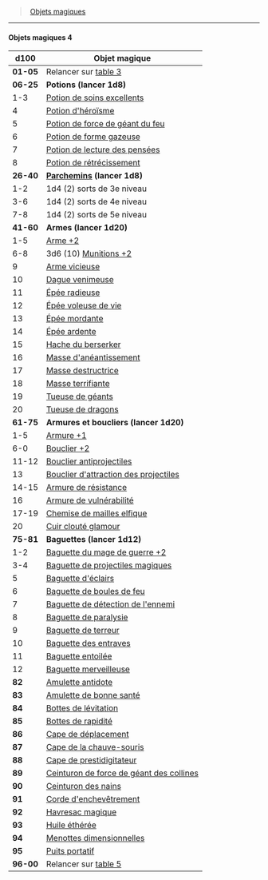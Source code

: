 ﻿---
!GenericItem
Name: Objets magiques 4
Id: magicitems_hd.md#objets-magiques-4
ParentLink: magicitems_hd.md#objets-magiques
ParentName: Objets magiques
NameLevel: 4
Attributes:
  Name: Objets magiques 4
  Markdown: >+
    #### <!--Name-->Objets magiques 4<!--/Name-->


    |d100|Objet magique|

    |---|---|

    |**01-05**|Relancer sur [table 3](hd_magicitems_objets_magiques_3.md)|

    |**06-25**|**Potions (lancer 1d8)**|

    |1-3|[Potion de soins excellents](hd_magicitems_az_potion_de_soins.md)|

    |4|[Potion d'héroïsme](hd_magicitems_az_potion_dheroisme.md)|

    |5|[Potion de force de géant du feu](hd_magicitems_az_potion_de_force_de_geant.md)|

    |6|[Potion de forme gazeuse](hd_magicitems_az_potion_de_forme_gazeuse.md)|

    |7|[Potion de lecture des pensées](hd_magicitems_az_potion_de_lecture_des_pensees.md)|

    |8|[Potion de rétrécissement](hd_magicitems_az_potion_de_retrecissement.md)|

    |**26-40**|**[Parchemins](hd_magicitems_az_parchemin_magique.md) (lancer 1d8)**|

    |1-2|1d4 (2) sorts de 3e niveau|

    |3-6|1d4 (2) sorts de 4e niveau|

    |7-8|1d4 (2) sorts de 5e niveau|

    |**41-60**|**Armes (lancer 1d20)**|

    |1-5|[Arme +2](hd_magicitems_az_arme_1_2_ou_3.md)|

    |6-8|3d6 (10) [Munitions +2](hd_magicitems_az_munitions_1_2_ou_3.md)|

    |9|[Arme vicieuse](hd_magicitems_az_arme_vicieuse.md)|

    |10|[Dague venimeuse](hd_magicitems_az_dague_venimeuse.md)|

    |11|[Épée radieuse](hd_magicitems_az_epee_radieuse.md)|

    |12|[Épée voleuse de vie](hd_magicitems_az_epee_voleuse_de_vie.md)|

    |13|[Épée mordante](hd_magicitems_az_epee_mordante.md)|

    |14|[Épée ardente](hd_magicitems_az_epee_ardente.md)|

    |15|[Hache du berserker](hd_magicitems_az_hache_du_berserker.md)|

    |16|[Masse d'anéantissement](hd_magicitems_az_masse_daneantissement.md)|

    |17|[Masse destructrice](hd_magicitems_az_masse_destructrice.md)|

    |18|[Masse terrifiante](hd_magicitems_az_masse_terrifiante.md)|

    |19|[Tueuse de géants](hd_magicitems_az_tueuse_de_geant.md)|

    |20|[Tueuse de dragons](hd_magicitems_az_tueuse_de_dragons.md)|

    |**61-75**|**Armures et boucliers (lancer 1d20)**|

    |1-5|[Armure +1](hd_magicitems_az_armure_1_2_ou_3.md)|

    |6-0|[Bouclier +2](hd_magicitems_az_bouclier_1_2_ou_3.md)|

    |11-12|[Bouclier antiprojectiles](hd_magicitems_az_bouclier_antiprojectiles.md)|

    |13|[Bouclier d'attraction des projectiles](hd_magicitems_az_bouclier_dattraction_des_projectiles.md)|

    |14-15|[Armure de résistance](hd_magicitems_az_armure_de_resistance.md)|

    |16|[Armure de vulnérabilité](hd_magicitems_az_armure_de_vulnerabilite.md)|

    |17-19|[Chemise de mailles elfique](hd_magicitems_az_chemise_de_mailles_elfique.md)|

    |20|[Cuir clouté glamour](hd_magicitems_az_cuir_cloutee_glamour.md)|

    |**75-81**|**Baguettes (lancer 1d12)**|

    |1-2|[Baguette du mage de guerre +2](hd_magicitems_az_baguette_du_mage_de_guerre_1_2_ou_3.md)|

    |3-4|[Baguette de projectiles magiques](hd_magicitems_az_baguette_de_projectiles_magiques.md)|

    |5|[Baguette d'éclairs](hd_magicitems_az_baguette_declairs.md)|

    |6|[Baguette de boules de feu](hd_magicitems_az_baguette_de_boules_de_feu.md)|

    |7|[Baguette de détection de l'ennemi](hd_magicitems_az_baguette_de_detection_de_lennemi.md)|

    |8|[Baguette de paralysie](hd_magicitems_az_baguette_de_paralysie.md)|

    |9|[Baguette de terreur](hd_magicitems_az_baguette_de_terreur.md)|

    |10|[Baguette des entraves](hd_magicitems_az_baguette_des_entraves.md)|

    |11|[Baguette entoilée](hd_magicitems_az_baguette_entoilee.md)|

    |12|[Baguette merveilleuse](hd_magicitems_az_baguette_merveilleuse.md)|

    |**82**|[Amulette antidote](hd_magicitems_az_amulette_antidote.md)|

    |**83**|[Amulette de bonne santé](hd_magicitems_az_amulette_de_bonne_sante.md)|

    |**84**|[Bottes de lévitation](hd_magicitems_az_bottes_de_levitation.md)|

    |**85**|[Bottes de rapidité](hd_magicitems_az_bottes_de_rapidite.md)|

    |**86**|[Cape de déplacement](hd_magicitems_az_cape_de_deplacement.md)|

    |**87**|[Cape de la chauve-souris](hd_magicitems_az_cape_de_la_chauve_souris.md)|

    |**88**|[Cape de prestidigitateur](hd_magicitems_az_cape_de_prestidigitateur.md)|

    |**89**|[Ceinturon de force de géant des collines](hd_magicitems_az_ceinturon_de_force_de_geant.md)|

    |**90**|[Ceinturon des nains](hd_magicitems_az_ceinturon_des_nains.md)|

    |**91**|[Corde d'enchevêtrement](hd_magicitems_az_corde_denchevetrement.md)|

    |**92**|[Havresac magique](hd_magicitems_az_havresac_magique.md)|

    |**93**|[Huile éthérée](hd_magicitems_az_huile_etheree.md)|

    |**94**|[Menottes dimensionnelles](hd_magicitems_az_menottes_dimensionnelles.md)|

    |**95**|[Puits portatif](hd_magicitems_az_puits_portatif.md)|

    |**96-00**|Relancer sur [table 5](hd_magicitems_objets_magiques_5.md)|

AttributesDictionary: >+
  Name: Objets magiques 4

  Markdown: >+

    #### <!--Name-->Objets magiques 4<!--/Name-->





    |d100|Objet magique|



    |---|---|



    |**01-05**|Relancer sur [table 3](hd_magicitems_objets_magiques_3.md)|



    |**06-25**|**Potions (lancer 1d8)**|



    |1-3|[Potion de soins excellents](hd_magicitems_az_potion_de_soins.md)|



    |4|[Potion d'héroïsme](hd_magicitems_az_potion_dheroisme.md)|



    |5|[Potion de force de géant du feu](hd_magicitems_az_potion_de_force_de_geant.md)|



    |6|[Potion de forme gazeuse](hd_magicitems_az_potion_de_forme_gazeuse.md)|



    |7|[Potion de lecture des pensées](hd_magicitems_az_potion_de_lecture_des_pensees.md)|



    |8|[Potion de rétrécissement](hd_magicitems_az_potion_de_retrecissement.md)|



    |**26-40**|**[Parchemins](hd_magicitems_az_parchemin_magique.md) (lancer 1d8)**|



    |1-2|1d4 (2) sorts de 3e niveau|



    |3-6|1d4 (2) sorts de 4e niveau|



    |7-8|1d4 (2) sorts de 5e niveau|



    |**41-60**|**Armes (lancer 1d20)**|



    |1-5|[Arme +2](hd_magicitems_az_arme_1_2_ou_3.md)|



    |6-8|3d6 (10) [Munitions +2](hd_magicitems_az_munitions_1_2_ou_3.md)|



    |9|[Arme vicieuse](hd_magicitems_az_arme_vicieuse.md)|



    |10|[Dague venimeuse](hd_magicitems_az_dague_venimeuse.md)|



    |11|[Épée radieuse](hd_magicitems_az_epee_radieuse.md)|



    |12|[Épée voleuse de vie](hd_magicitems_az_epee_voleuse_de_vie.md)|



    |13|[Épée mordante](hd_magicitems_az_epee_mordante.md)|



    |14|[Épée ardente](hd_magicitems_az_epee_ardente.md)|



    |15|[Hache du berserker](hd_magicitems_az_hache_du_berserker.md)|



    |16|[Masse d'anéantissement](hd_magicitems_az_masse_daneantissement.md)|



    |17|[Masse destructrice](hd_magicitems_az_masse_destructrice.md)|



    |18|[Masse terrifiante](hd_magicitems_az_masse_terrifiante.md)|



    |19|[Tueuse de géants](hd_magicitems_az_tueuse_de_geant.md)|



    |20|[Tueuse de dragons](hd_magicitems_az_tueuse_de_dragons.md)|



    |**61-75**|**Armures et boucliers (lancer 1d20)**|



    |1-5|[Armure +1](hd_magicitems_az_armure_1_2_ou_3.md)|



    |6-0|[Bouclier +2](hd_magicitems_az_bouclier_1_2_ou_3.md)|



    |11-12|[Bouclier antiprojectiles](hd_magicitems_az_bouclier_antiprojectiles.md)|



    |13|[Bouclier d'attraction des projectiles](hd_magicitems_az_bouclier_dattraction_des_projectiles.md)|



    |14-15|[Armure de résistance](hd_magicitems_az_armure_de_resistance.md)|



    |16|[Armure de vulnérabilité](hd_magicitems_az_armure_de_vulnerabilite.md)|



    |17-19|[Chemise de mailles elfique](hd_magicitems_az_chemise_de_mailles_elfique.md)|



    |20|[Cuir clouté glamour](hd_magicitems_az_cuir_cloutee_glamour.md)|



    |**75-81**|**Baguettes (lancer 1d12)**|



    |1-2|[Baguette du mage de guerre +2](hd_magicitems_az_baguette_du_mage_de_guerre_1_2_ou_3.md)|



    |3-4|[Baguette de projectiles magiques](hd_magicitems_az_baguette_de_projectiles_magiques.md)|



    |5|[Baguette d'éclairs](hd_magicitems_az_baguette_declairs.md)|



    |6|[Baguette de boules de feu](hd_magicitems_az_baguette_de_boules_de_feu.md)|



    |7|[Baguette de détection de l'ennemi](hd_magicitems_az_baguette_de_detection_de_lennemi.md)|



    |8|[Baguette de paralysie](hd_magicitems_az_baguette_de_paralysie.md)|



    |9|[Baguette de terreur](hd_magicitems_az_baguette_de_terreur.md)|



    |10|[Baguette des entraves](hd_magicitems_az_baguette_des_entraves.md)|



    |11|[Baguette entoilée](hd_magicitems_az_baguette_entoilee.md)|



    |12|[Baguette merveilleuse](hd_magicitems_az_baguette_merveilleuse.md)|



    |**82**|[Amulette antidote](hd_magicitems_az_amulette_antidote.md)|



    |**83**|[Amulette de bonne santé](hd_magicitems_az_amulette_de_bonne_sante.md)|



    |**84**|[Bottes de lévitation](hd_magicitems_az_bottes_de_levitation.md)|



    |**85**|[Bottes de rapidité](hd_magicitems_az_bottes_de_rapidite.md)|



    |**86**|[Cape de déplacement](hd_magicitems_az_cape_de_deplacement.md)|



    |**87**|[Cape de la chauve-souris](hd_magicitems_az_cape_de_la_chauve_souris.md)|



    |**88**|[Cape de prestidigitateur](hd_magicitems_az_cape_de_prestidigitateur.md)|



    |**89**|[Ceinturon de force de géant des collines](hd_magicitems_az_ceinturon_de_force_de_geant.md)|



    |**90**|[Ceinturon des nains](hd_magicitems_az_ceinturon_des_nains.md)|



    |**91**|[Corde d'enchevêtrement](hd_magicitems_az_corde_denchevetrement.md)|



    |**92**|[Havresac magique](hd_magicitems_az_havresac_magique.md)|



    |**93**|[Huile éthérée](hd_magicitems_az_huile_etheree.md)|



    |**94**|[Menottes dimensionnelles](hd_magicitems_az_menottes_dimensionnelles.md)|



    |**95**|[Puits portatif](hd_magicitems_az_puits_portatif.md)|



    |**96-00**|Relancer sur [table 5](hd_magicitems_objets_magiques_5.md)|



---
> [Objets magiques](hd_magicitems.md)

---

#### Objets magiques 4

|d100|Objet magique|
|---|---|
|**01-05**|Relancer sur [table 3](hd_magicitems_objets_magiques_3.md)|
|**06-25**|**Potions (lancer 1d8)**|
|1-3|[Potion de soins excellents](hd_magicitems_az_potion_de_soins.md)|
|4|[Potion d'héroïsme](hd_magicitems_az_potion_dheroisme.md)|
|5|[Potion de force de géant du feu](hd_magicitems_az_potion_de_force_de_geant.md)|
|6|[Potion de forme gazeuse](hd_magicitems_az_potion_de_forme_gazeuse.md)|
|7|[Potion de lecture des pensées](hd_magicitems_az_potion_de_lecture_des_pensees.md)|
|8|[Potion de rétrécissement](hd_magicitems_az_potion_de_retrecissement.md)|
|**26-40**|**[Parchemins](hd_magicitems_az_parchemin_magique.md) (lancer 1d8)**|
|1-2|1d4 (2) sorts de 3e niveau|
|3-6|1d4 (2) sorts de 4e niveau|
|7-8|1d4 (2) sorts de 5e niveau|
|**41-60**|**Armes (lancer 1d20)**|
|1-5|[Arme +2](hd_magicitems_az_arme_1_2_ou_3.md)|
|6-8|3d6 (10) [Munitions +2](hd_magicitems_az_munitions_1_2_ou_3.md)|
|9|[Arme vicieuse](hd_magicitems_az_arme_vicieuse.md)|
|10|[Dague venimeuse](hd_magicitems_az_dague_venimeuse.md)|
|11|[Épée radieuse](hd_magicitems_az_epee_radieuse.md)|
|12|[Épée voleuse de vie](hd_magicitems_az_epee_voleuse_de_vie.md)|
|13|[Épée mordante](hd_magicitems_az_epee_mordante.md)|
|14|[Épée ardente](hd_magicitems_az_epee_ardente.md)|
|15|[Hache du berserker](hd_magicitems_az_hache_du_berserker.md)|
|16|[Masse d'anéantissement](hd_magicitems_az_masse_daneantissement.md)|
|17|[Masse destructrice](hd_magicitems_az_masse_destructrice.md)|
|18|[Masse terrifiante](hd_magicitems_az_masse_terrifiante.md)|
|19|[Tueuse de géants](hd_magicitems_az_tueuse_de_geant.md)|
|20|[Tueuse de dragons](hd_magicitems_az_tueuse_de_dragons.md)|
|**61-75**|**Armures et boucliers (lancer 1d20)**|
|1-5|[Armure +1](hd_magicitems_az_armure_1_2_ou_3.md)|
|6-0|[Bouclier +2](hd_magicitems_az_bouclier_1_2_ou_3.md)|
|11-12|[Bouclier antiprojectiles](hd_magicitems_az_bouclier_antiprojectiles.md)|
|13|[Bouclier d'attraction des projectiles](hd_magicitems_az_bouclier_dattraction_des_projectiles.md)|
|14-15|[Armure de résistance](hd_magicitems_az_armure_de_resistance.md)|
|16|[Armure de vulnérabilité](hd_magicitems_az_armure_de_vulnerabilite.md)|
|17-19|[Chemise de mailles elfique](hd_magicitems_az_chemise_de_mailles_elfique.md)|
|20|[Cuir clouté glamour](hd_magicitems_az_cuir_cloutee_glamour.md)|
|**75-81**|**Baguettes (lancer 1d12)**|
|1-2|[Baguette du mage de guerre +2](hd_magicitems_az_baguette_du_mage_de_guerre_1_2_ou_3.md)|
|3-4|[Baguette de projectiles magiques](hd_magicitems_az_baguette_de_projectiles_magiques.md)|
|5|[Baguette d'éclairs](hd_magicitems_az_baguette_declairs.md)|
|6|[Baguette de boules de feu](hd_magicitems_az_baguette_de_boules_de_feu.md)|
|7|[Baguette de détection de l'ennemi](hd_magicitems_az_baguette_de_detection_de_lennemi.md)|
|8|[Baguette de paralysie](hd_magicitems_az_baguette_de_paralysie.md)|
|9|[Baguette de terreur](hd_magicitems_az_baguette_de_terreur.md)|
|10|[Baguette des entraves](hd_magicitems_az_baguette_des_entraves.md)|
|11|[Baguette entoilée](hd_magicitems_az_baguette_entoilee.md)|
|12|[Baguette merveilleuse](hd_magicitems_az_baguette_merveilleuse.md)|
|**82**|[Amulette antidote](hd_magicitems_az_amulette_antidote.md)|
|**83**|[Amulette de bonne santé](hd_magicitems_az_amulette_de_bonne_sante.md)|
|**84**|[Bottes de lévitation](hd_magicitems_az_bottes_de_levitation.md)|
|**85**|[Bottes de rapidité](hd_magicitems_az_bottes_de_rapidite.md)|
|**86**|[Cape de déplacement](hd_magicitems_az_cape_de_deplacement.md)|
|**87**|[Cape de la chauve-souris](hd_magicitems_az_cape_de_la_chauve_souris.md)|
|**88**|[Cape de prestidigitateur](hd_magicitems_az_cape_de_prestidigitateur.md)|
|**89**|[Ceinturon de force de géant des collines](hd_magicitems_az_ceinturon_de_force_de_geant.md)|
|**90**|[Ceinturon des nains](hd_magicitems_az_ceinturon_des_nains.md)|
|**91**|[Corde d'enchevêtrement](hd_magicitems_az_corde_denchevetrement.md)|
|**92**|[Havresac magique](hd_magicitems_az_havresac_magique.md)|
|**93**|[Huile éthérée](hd_magicitems_az_huile_etheree.md)|
|**94**|[Menottes dimensionnelles](hd_magicitems_az_menottes_dimensionnelles.md)|
|**95**|[Puits portatif](hd_magicitems_az_puits_portatif.md)|
|**96-00**|Relancer sur [table 5](hd_magicitems_objets_magiques_5.md)|

